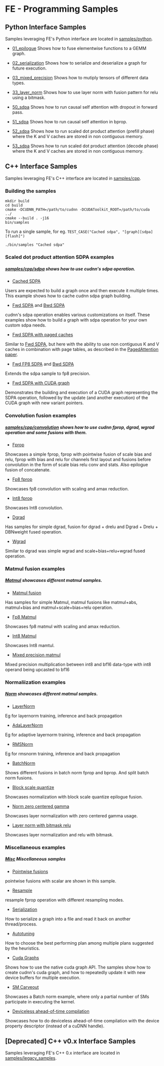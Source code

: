 # FE - Programming Samples

## Python Interface Samples
Samples leveraging FE's Python interface are located in [samples/python](python/).
* [01_epilogue](python/01_matmul_bias.ipynb)
    Shows how to fuse elementwise functions to a GEMM graph.

* [02_serialization](python/02_sdpa_graph_serialization.ipynb)
    Shows how to serialize and deserialize a graph for future execution.

* [03_mixed_precision](python/03_mixed_precision_matmul.ipynb)
    Shows how to mutiply tensors of different data types.

* [33_layer_norm](python/33_layernorm_forward_training_and_backward_with_relu_bitmask.ipynb)
    Shows how to use layer norm with fusion pattern for relu using a bitmask.

* [50_sdpa](python/50_scaled_dot_product_attention.ipynb)
    Shows how to run causal self attention with dropout in forward pass.

* [51_sdpa](python/51_scaled_dot_product_attention_backward.ipynb)
    Shows how to run causal self attention in bprop.

* [52_sdpa](python/52_scaled_dot_product_attention_with_paged_caches.ipynb)
    Shows how to run scaled dot product attention (prefill phase) where the K and V caches are stored in non contiguous memory.

* [53_sdpa](python/53_scaled_dot_product_attention_decode_with_paged_caches.ipynb)
    Shows how to run scaled dot product attention (decode phase) where the K and V caches are stored in non contiguous memory.

## C++ Interface Samples
Samples leveraging FE's C++ interface are located in [samples/cpp](cpp/).

### Building the samples

```
mkdir build
cd build
cmake -DCUDNN_PATH=/path/to/cudnn -DCUDAToolkit_ROOT=/path/to/cuda  ../
cmake --build . -j16
bin/samples
```

To run a single sample, for eg. `TEST_CASE("Cached sdpa", "[graph][sdpa][flash]")`

```
./bin/samples "Cached sdpa"
```

### Scaled dot product attention SDPA examples

##### [samples/cpp/sdpa](cpp/sdpa) shows how to use cudnn's sdpa operation.

- [Cached SDPA](cpp/sdpa/fp16_cached.cpp)

Users are expected to build a graph once and then execute it multiple times. This example shows how to cache cudnn sdpa graph building. 

- [Fwd SDPA](cpp/sdpa/fp16_fwd.cpp) and [Bwd SDPA](cpp/sdpa/fp16_bwd.cpp)

cudnn's sdpa operation enables various customizations on itself. These examples show how to build a graph with sdpa operation for your own custom sdpa needs.

- [Fwd SDPA with paged caches](cpp/sdpa/fp16_fwd_with_paged_caches.cpp)

Similar to [Fwd SDPA](cpp/sdpa/fp16_fwd.cpp), but here with the ability to use non contiguous K and V caches in combination with page tables, as described in the [PagedAttention paper](https://arxiv.org/abs/2309.06180).

- [Fwd FP8 SDPA](cpp/sdpa/fp8_fwd.cpp) and [Bwd SDPA](cpp/sdpa/fp8_bwd.cpp)

Extends the sdpa sample to fp8 precision.

- [Fwd SDPA with CUDA graph](cpp/sdpa/fp16_fwd_with_cudagraphs.cpp)

Demonstrates the building and execution of a CUDA graph representing the SDPA operation, followed by the update (and another execution) of the CUDA graph with new variant pointers.

### Convolution fusion examples

##### [samples/cpp/convolution](cpp/convolution/) shows how to use cudnn fprop, dgrad, wgrad operation and some fusions with them.

- [Fprop](cpp/convolution/fprop.cpp)

Showcases a simple fprop, fprop with pointwise fusion of scale bias and relu, fprop with bias and relu for channels first layout and fusions before convolution in the form of scale bias relu conv and stats.  Also epilogue fusion of concatenate.

- [Fp8 fprop](cpp/convolution/fp8_fprop.cpp)

Showcases fp8 convolution with scaling and amax reduction.

- [Int8 fprop](cpp/convolution/int8_fprop.cpp)

Showcases Int8 convolution.

- [Dgrad](cpp/convolution/dgrads.cpp)

Has samples for simple dgrad, fusion for dgrad + drelu and Dgrad + Drelu + DBNweight fused operation.

- [Wgrad](cpp/convolution/wgrads.cpp)

Similar to dgrad was simple wgrad and scale+bias+relu+wgrad fused operation.

### Matmul fusion examples

##### [Matmul](cpp/matmul/) showcases different matmul samples.

- [Matmul fusion](cpp/matmul/matmuls.cpp) 

Has samples for simple Matmul, matmul fusions like matmul+abs, matmul+bias and matmul+scale+bias+relu operation.

- [Fp8 Matmul](cpp/matmul/fp8_matmul.cpp)

Showcases fp8 matmul with scaling and amax reduction.

- [Int8 Matmul](cpp/matmul/int8_matmul.cpp)

Showcases Int8 mamtul.

- [Mixed precision matmul](cpp/matmul/mixed_matmul.cpp)

Mixed precision multiplication between int8 and bf16 data-type with int8 operand being upcasted to bf16

### Normaliization examples

##### [Norm](cpp/norm/) showcases different matmul samples.

- [LayerNorm](cpp/norm/layernorm.cpp)

Eg for layernorm training, inference and back propagation

- [AdaLayerNorm](cpp/norm/adalayernorm.cpp)

Eg for adaptive layernorm training, inference and back propagation

- [RMSNorm](cpp/norm/layernorm.cpp)

Eg for rmsnorm training, inference and back propagation

- [BatchNorm](cpp/norm/batchnorm.cpp)

Shows different fusions in batch norm fprop and bprop. And split batch norm fusions.

- [Block scale quantize](cpp/norm/norm_block_scale.cpp)

Showcases normalization with block scale quantize epilogue fusion.

- [Norm zero centered gamma](cpp/norm/norm_zero_centered_gamma.cpp)

Showcases layer normalization with zero centered gamma usage.

- [Layer norm with bitmask relu](cpp/norm/layernorm_bitmask_relu.cpp)

Showcases layer normalization and relu with bitmask.

### Miscellaneous examples

##### [Misc](cpp/misc/) Miscellaneous samples

- [Pointwise fusions](cpp/misc/pointwise.cpp)

pointwise fusions with scalar are shown in this sample.

- [Resample](cpp/misc/resample.cpp)

resample fprop operation with different resampling modes.

- [Serialization](cpp/misc/serialization.cpp)

How to serialize a graph into a file and read it back on another thread/process. 

- [Autotuning](cpp/misc/autotuning.cpp)

How to choose the best performing plan among multiple plans suggested by the heuristics.

- [Cuda Graphs](cpp/misc/cudagraphs.cpp)

Shows how to use the native cuda graph API. The samples show how to create cudnn's cuda graph, and how to repeatedly update it with new device buffers for multiple execution.

- [SM Carveout](cpp/misc/sm_carveout.cpp)

Showcases a Batch norm example, where only a partial number of SMs participate in executing the kernel.

- [Deviceless ahead-of-time compilation](cpp/misc/deviceless_aot_compilation.cpp)

Showcases how to do deviceless ahead-of-time compilation with the device property descriptor (instead of a cuDNN handle).

## [Deprecated] C++ v0.x Interface Samples
Samples leveraging FE's C++ 0.x interface are located in [samples/legacy_samples](legacy_samples/).
